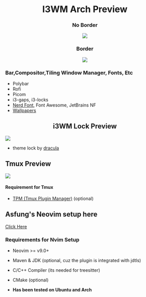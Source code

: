 <div align="center">
  <h1>I3WM Arch Preview</h1>
</div>

<div align="center">
  <h3>No Border</h3>
  <p><img src="https://github.com/asfung/configuration/blob/main/image/i3wm-no-border.png?raw=true" /></p>
</div>

<div align="center">
  <h3>Border</h3>
  <p><img src="https://github.com/asfung/configuration/blob/main/image/i3wm-border.png?raw=true" /></p>
</div>


### Bar,Compositor,Tiling Window Manager, Fonts, Etc
- Polybar 
- Rofi
- Picom 
- i3-gaps, i3-locks 
- [Nerd Font](https://nerdfonts.com), Font Awesome, JetBrains NF
- [Wallpapers](https://github.com/asfung/configuration/tree/main/i3wm/wallpapers)

<h2 align="center">i3WM Lock Preview</h2> 
<p><img src="https://github.com/asfung/configuration/blob/main/image/i3wm-lock.png?raw=true" /></p>

- theme lock by [dracula](https://draculatheme.com/i3lock-color)


## Tmux Preview

<p><img src="https://github.com/asfung/configuration/blob/main/image/image_1.png?raw=true" /></p>

#### Requirement for Tmux 
- [TPM (Tmux Plugin Manager)](https://github.com/tmux-plugins/tpm) (optional)

## Asfung's Neovim setup here
[Click Here](https://github.com/asfung/configuration/tree/main/nvim)

### Requirements for Nvim Setup
- Neovim >= v9.0+ 
- Maven & JDK (optional, cuz the plugin is integrated with jdtls)
- C/C++ Compiler (its needed for treesitter)
- CMake (optional)

- <b>Has been tested on Ubuntu and Arch</b>
<!-- - <b>WINDOWS?? sorry(only can do on wsl)</b> !--> 


